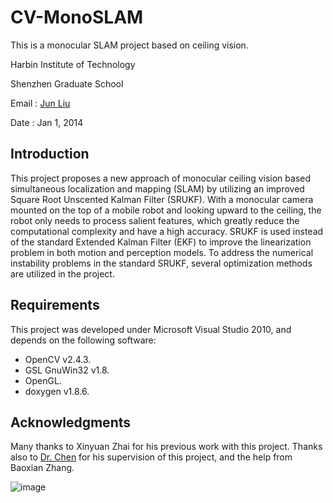 CV-MonoSLAM
===========

This is a monocular SLAM project based on ceiling vision.

Harbin Institute of Technology

Shenzhen Graduate School

Email  : [Jun Liu](mailto:mejunliu@gmail.com)

Date   : Jan 1, 2014

Introduction
------------

This project proposes a new approach of monocular ceiling vision based simultaneous localization and mapping (SLAM) by utilizing an improved Square Root Unscented Kalman Filter (SRUKF). With a monocular camera mounted on the top of a mobile robot and looking upward to the ceiling, the robot only needs to process salient features, which greatly reduce the computational complexity and have a high accuracy. SRUKF is used instead of the standard Extended Kalman Filter (EKF) to improve the linearization problem in both motion and perception models. To address the numerical instability problems in the standard SRUKF, several optimization methods are utilized in the project. 


Requirements
---------------

This project was developed under Microsoft Visual Studio 2010, and depends on the following software:
* OpenCV v2.4.3.
* GSL GnuWin32 v1.8.
* OpenGL.
* doxygen v1.8.6.

Acknowledgments
--------------------------------------------------------------------------------

Many thanks to Xinyuan Zhai for his previous work with this project. Thanks also to [Dr. Chen](http://www.hitsz.edu.cn/body/shizi/detailen.php?strID=488) for his supervision of this project, and the help from Baoxian Zhang.

![image](https://github.com/mejliu/CV-MonoSLAM/raw/master/Images/TurtleBot.png)